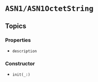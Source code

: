 # ``ASN1/ASN1OctetString``

## Topics

### Properties

- ``description``

### Constructor

- ``init(_:)``
